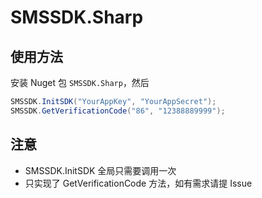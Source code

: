 # SMSSDK.Sharp

## 使用方法 
安装 Nuget 包 `SMSSDK.Sharp`，然后

```csharp
SMSSDK.InitSDK("YourAppKey", "YourAppSecret");
SMSSDK.GetVerificationCode("86", "12388889999");
```

## 注意
- SMSSDK.InitSDK 全局只需要调用一次
- 只实现了 GetVerificationCode 方法，如有需求请提 Issue
